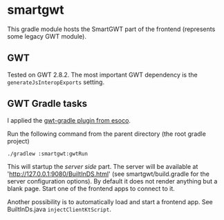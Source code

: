 # smartgwt

This gradle module hosts the SmartGWT part of the frontend (represents some legacy GWT module).

## GWT

Tested on GWT 2.8.2. The most important GWT dependency is the `generateJsInteropExports` setting.

## GWT Gradle tasks

I applied the [gwt-gradle plugin from esoco][1]. 

Run the following command from the parent directory (the root gradle project)

```
./gradlew :smartgwt:gwtRun
```

This will startup the _server side_ part. The server will be available at 'http://127.0.0.1:9080/BuiltInDS.html' (see smartgwt/build.gradle for the server configuration options).
By default it does not render anything but a blank page.
Start one of the frontend apps to connect to it.

Another possibility is to automatically load and start a frontend app. See BuiltInDs.java `injectClientKtScript`. 

[1]: https://github.com/esoco/gwt-gradle-plugin
